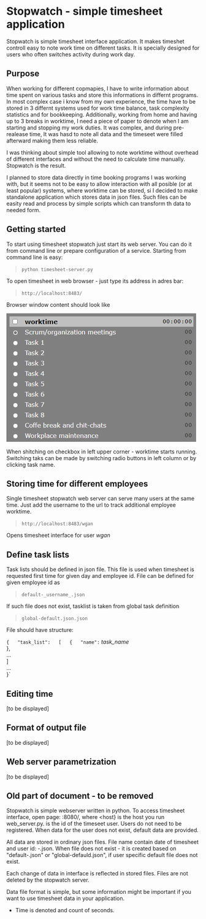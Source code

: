 Stopwatch - simple timesheet application
========================================

Stopwatch is simple timesheet interface application. It makes timeshet controll easy
to note work time on different tasks. It is specially designed for users who often 
switches activity during work day.

## Purpose

When working for different copmapies, I have to write information about time spent on various tasks and store this informations in differnt programs. In most complex case i know from my own experience, the time have to be stored in 3 differnt systems used for work time balance, task complexity statistics and for bookkeeping. Additionally, working from home and having up to 3 breaks in worktime, I need a piece of paper to denote when I am starting and stopping my work duties. It was complex, and during pre-realease time, It was hasd to note all data and the timeseet were filled afterward making them less reliable.

I was thinking about simple tool allowing to note worktime without overhead of different interfaces and without the need to calculate time manually. Stopwatch is the result.

I planned to store data directly in time booking programs I was working with, but it seems not to be easy to allow interaction with all posible (or at least popular) systems, where worktime can be stored, si I decided to make standalone application which stores data in json files. Such files can be easity read and process by simple scripts which can transform th data to needed form. 

## Getting started

To start using timesheet stopwatch just start its web server. You can do it from command line or prepare configuration of a service. Starting from command line is easy:

>`python timesheet-server.py`

To open timesheet in web browser - just type its address in adres bar:

>`http://localhost:8483/`

Browser window content should look like

![Image](screenshot.png "screenshot")

When shitching on checkbox in left upper corner - worktime starts running. Switching taks can be made by switching radio buttons in left column or by clicking task name. 

## Storing time for different employees

Single timesheet stopwatch web server can serve many users at the same time. Just add the username to the url to track additional employee worktime. 

> `http://localhost:8483/wgan`

Opens timesheet interface for user _wgan_

## Define task lists

Task lists should be defined in json file. This file is used when timesheet is requested first time for given day and employee id. File can be defined for given employee id as

>`default-_username_.json`

If such file does not exist, tasklist is taken from global task definition

>`global-default.json.json`

File should have structure:

`{  
	"task_list":  
		[  
			{  
				"name":` _task_name_  
			},  
			...  
		]  
	...  
}`



## Editing time

[to be displayed]

## Format of output file

[to be displayed]

## Web server parametrization

[to be displayed]





## Old part of document - to be removed

Stopwatch is simple webserver written in python. To access timesheet interface, open page:
<HOST>:8080/<USERNAME>, where <host} is the host you run web_server.py. <USERNAME> is 
the id of the timeseet user. Users do not need to be registered. When data for the user 
does not exist, default data are provided. 

All data are stored in ordinary json files. File name contain date of timesheet and user id: 
<YYYY-MM-DD>-<USERNAME>.json. When file does not exist - it is created based on "default-<USERNAME>.json"
or "global-defauld.json", if user specific default file does not exist.

Each change of data in interface is reflected in stored files. Files are not deleted by the 
stopwatch server. 

Data file format is simple, but some information might be important if you want to use timesheet data
in your application.
- Time is denoted and count of seconds.
